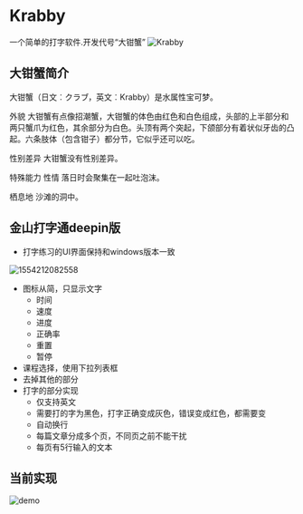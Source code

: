 # Krabby
一个简单的打字软件.开发代号“大钳蟹”
![Krabby](http://s1.52poke.wiki/wiki/thumb/a/a7/098Krabby.png/300px-098Krabby.png)
## 大钳蟹简介
大钳蟹（日文︰クラブ，英文︰Krabby）是水属性宝可梦。

外貌
大钳蟹有点像招潮蟹，大钳蟹的体色由红色和白色组成，头部的上半部分和两只蟹爪为红色，其余部分为白色。头顶有两个突起，下颌部分有着状似牙齿的凸起。六条肢体（包含钳子）都分节，它似乎还可以吃。

性别差异
大钳蟹没有性别差异。

特殊能力
性情
落日时会聚集在一起吐泡沫。

栖息地
沙滩的洞中。

## 金山打字通deepin版

- 打字练习的UI界面保持和windows版本一致

![1554212082558](https://img-blog.csdnimg.cn/20190403215627887.png)

- 图标从简，只显示文字
  - 时间
  - 速度
  - 进度
  - 正确率
  - 重置
  - 暂停
- 课程选择，使用下拉列表框
- 去掉其他的部分
- 打字的部分实现
  - 仅支持英文
  - 需要打的字为黑色，打字正确变成灰色，错误变成红色，都需要变
  - 自动换行
  - 每篇文章分成多个页，不同页之前不能干扰
  - 每页有5行输入的文本
  
## 当前实现
![demo](https://img-blog.csdnimg.cn/201904032156488.gif)
